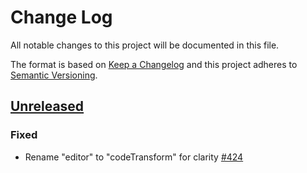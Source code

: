 # Change Log

All notable changes to this project will be documented in this file.

The format is based on [Keep a Changelog](http://keepachangelog.com/)
and this project adheres to [Semantic Versioning](http://semver.org/).

## [Unreleased](https://github.com/atomist/sdm/compare/tree/HEAD)

### Fixed

-   Rename "editor" to "codeTransform" for clarity [#424](https://github.com/atomist/sdm/issues/424)
